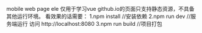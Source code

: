 mobile web page ele
仅用于学习vue
github.io的页面只支持静态资源，不具备其他运行环境。
看效果的话需要：
1.npm install //安装依赖
2.npm run dev //服务端运行 访问 http://localhost:8080
3.npm run build  //项目打包 
